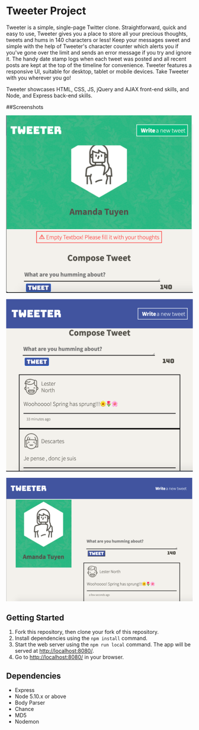 # Tweeter Project

Tweeter is a simple, single-page Twitter clone. Straightforward, quick and easy to use, Tweeter gives you a place to store all your precious thoughts, tweets and hums in 140 characters or less! Keep your messages sweet and simple with the help of Tweeter's character counter which alerts you if you've gone over the limit and sends an error message if you try and ignore it. The handy date stamp logs when each tweet was posted and all recent posts are kept at the top of the timeline for convenience. Tweeter features a responsive UI, suitable for desktop, tablet or mobile devices. Take Tweeter with you wherever you go!

Tweeter showcases HTML, CSS, JS, jQuery and AJAX front-end skills, and Node, and Express back-end skills.

##Screenshots

!["Screenshot of tweet compose box with error in mobile mode"](https://github.com/a-tuyen/tweeter/blob/master/docs/Tweeter-Mobile-Mode.png?raw=true)

!["Screenshot of tweet timeline in tablet mode"](https://github.com/a-tuyen/tweeter/blob/master/docs/Tweeter-Tablet-Mode-Timeline.png?raw=true)

!["Screenshot of main page in desktop mode"](https://github.com/a-tuyen/tweeter/blob/master/docs/Tweeter-Desktop-Mode.png?raw=true)


## Getting Started

1. Fork this repository, then clone your fork of this repository.
2. Install dependencies using the `npm install` command.
3. Start the web server using the `npm run local` command. The app will be served at <http://localhost:8080/>.
4. Go to <http://localhost:8080/> in your browser.

## Dependencies

- Express
- Node 5.10.x or above
- Body Parser 
- Chance
- MD5
- Nodemon

